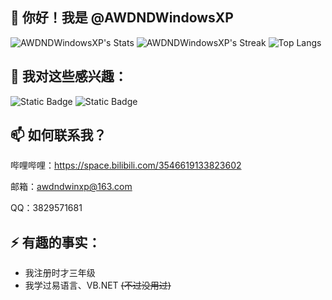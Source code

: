## 👋 你好！我是 @AWDNDWindowsXP

![AWDNDWindowsXP's Stats](https://github-readme-stats.vercel.app/api?username=AWDNDWindowsXP&theme=vue-dark&show_icons=true&hide_border=true&count_private=true)
![AWDNDWindowsXP's Streak](https://github-readme-streak-stats.herokuapp.com/?user=AWDNDWindowsXP&theme=vue-dark&hide_border=true)
![Top Langs](https://github-readme-stats.vercel.app/api/top-langs/?username=AWDNDWindowsXP)

## 👀 我对这些感兴趣：

![Static Badge](https://img.shields.io/badge/C%23-%23339933?style=flat-square&logo=.NET&logoColor=white)
![Static Badge](https://img.shields.io/badge/Python-%233776AB?style=flat-square&logo=Python&logoColor=white)

## 📫 如何联系我？

哔哩哔哩：<https://space.bilibili.com/3546619133823602>

邮箱：awdndwinxp@163.com

QQ：3829571681

## ⚡ 有趣的事实：

- 我注册时才三年级
- 我学过易语言、VB.NET ~~(不过没用过)~~

